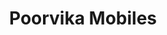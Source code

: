 ---
title: "Poorvika Mobiles"
url: /reddiarpalayam-pondicherry/poorvika-mobiles/
shop: mobile phone
---